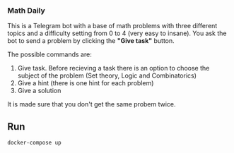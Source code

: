 ### Math Daily

This is a Telegram bot with a base of math problems with three different topics and a difficulty setting from 0 to 4 (very easy to insane).
You ask the bot to send a problem by clicking the **"Give task"** button.

The possible commands are:
1. Give task. Before recieving a task there is an option to choose the subject of the problem (Set theory, Logic and Combinatorics)
1. Give a hint (there is one hint for each problem)
2. Give a solution

It is made sure that you don't get the same probem twice.

## Run

```bash
docker-compose up
```
